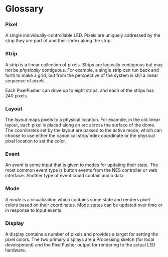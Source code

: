 Glossary
========

### Pixel

A single individually-controllable LED. Pixels are uniquely addressed by the
strip they are part of and their index along the strip.

### Strip

A strip is a linear collection of pixels. Strips are logically contiguous but
may not be _physically_ contiguous. For example, a single strip can run back and
forth to make a grid, but from the perspective of the system is still a linear
sequence of pixels.

Each PixelPusher can drive up to eight strips, and each of the strips has 240
pixels.

### Layout

The _layout_ maps pixels to a physical location. For example, in the old linear
layout, each pixel is placed along an arc across the surface of the dome. The
coordinates set by the layout are passed to the active mode, which can choose to
use either the canonical strip/index coordinate or the physical pixel location
to set the color.

### Event

An _event_ is some input that is given to modes for updating their state. The
most common event type is button events from the NES controller or web
interface. Another type of event could contain audio data.

### Mode

A _mode_ is a visualization which contains some state and renders pixel colors
based on their coordinates. Mode states can be updated over time or in response
to input events.

### Display

A display contains a number of pixels and provides a target for setting the
pixel colors. The two primary displays are a Processing sketch (for local
development) and the PixelPusher output for rendering to the actual LED
hardware.

